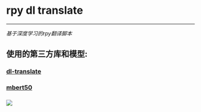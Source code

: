 # rpy dl translate

---
*基于深度学习的rpy翻译脚本*

## 使用的第三方库和模型:
### [dl-translate](https://github.com/xhluca/dl-translate)<br>
### [mbert50](https://huggingface.co/facebook/mbart-large-50-many-to-one-mmt)<br>


### [![](https://via.placeholder.com/70/0D1117/FF00FF?text=:%29)](https://subscribestar.adult/selebus)<br>